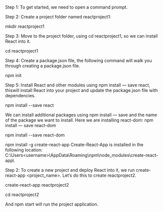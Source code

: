 Step 1: To get started, we need to open a command prompt.

Step 2: Create a project folder named reactproject1:

mkdir reactproject1

Step 3: Move to the project folder, using cd reactproject1, so we can install React into it.

cd reactproject1

Step 4: Create a package.json file, the following command will walk you through creating a package.json file.

npm init

Step 5: Install React and other modules using npm install — save react, thiswill install React into your project and update the package.json file with dependencies.

npm install --save react

We can install additional packages using npm install — save and the name of the package we want to install. Here we are installing react-dom: npm install — save react-dom

npm install --save react-dom

npm install -g create-react-app
Create-React-App is installed in the following location: C:\Users\<username>\AppData\Roaming\npm\node_modules\create-react-app\

Step 2: To create a new project and deploy React into it, we run create-react-app <project_name>. Let’s do this to create reactproject2.

create-react-app reactproject2

cd reactproject2

And npm start will run the project application.


